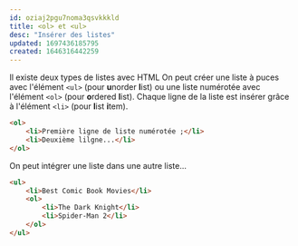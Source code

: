 ```yaml
---
id: oziaj2pgu7noma3qsvkkkld
title: <ol> et <ul>
desc: "Insérer des listes"
updated: 1697436185795
created: 1646316442259
---
```


Il existe deux types de listes avec HTML On peut créer une liste à puces avec l'élément `<ul>` (pour **u**norder **l**ist) ou une liste numérotée avec l'élément `<ol>` (pour **o**rdered **l**ist). Chaque ligne de la liste est insérer grâce à l'élément `<li>` (pour **l**ist **i**tem).

```html
<ol>
    <li>Première ligne de liste numérotée ;</li>
    <li>Deuxième lilgne...</li>
</ol>
```

On peut intégrer une liste dans une autre liste...

```html
<ul>
    <li>Best Comic Book Movies</li>
    <ol>
        <li>The Dark Knight</li>
        <li>Spider-Man 2</li>
    </ol>
</ul>
```
